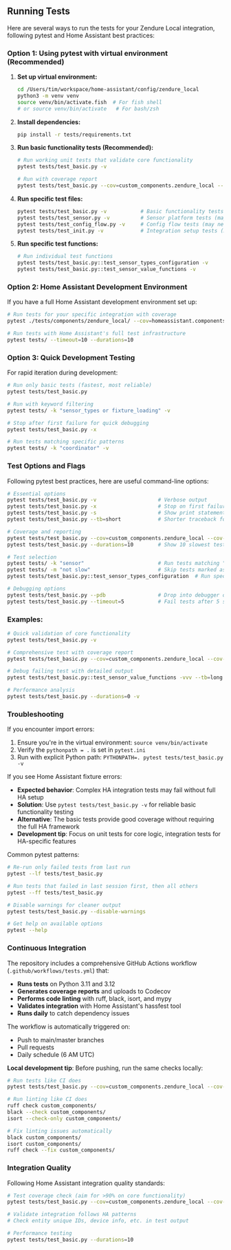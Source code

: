 ## Running Tests

Here are several ways to run the tests for your Zendure Local integration, following pytest and Home Assistant best practices:

### Option 1: Using pytest with virtual environment (Recommended)

1. **Set up virtual environment:**
   ```bash
   cd /Users/tim/workspace/home-assistant/config/zendure_local
   python3 -m venv venv
   source venv/bin/activate.fish  # For fish shell
   # or source venv/bin/activate   # For bash/zsh
   ```

2. **Install dependencies:**
   ```bash
   pip install -r tests/requirements.txt
   ```

3. **Run basic functionality tests (Recommended):**
   ```bash
   # Run working unit tests that validate core functionality
   pytest tests/test_basic.py -v
   
   # Run with coverage report
   pytest tests/test_basic.py --cov=custom_components.zendure_local --cov-report=term-missing -v
   ```

4. **Run specific test files:**
   ```bash
   pytest tests/test_basic.py -v           # Basic functionality tests (reliable)
   pytest tests/test_sensor.py -v          # Sensor platform tests (may need HA fixtures)
   pytest tests/test_config_flow.py -v     # Config flow tests (may need HA fixtures)
   pytest tests/test_init.py -v            # Integration setup tests (may need HA fixtures)
   ```

5. **Run specific test functions:**
   ```bash
   # Run individual test functions
   pytest tests/test_basic.py::test_sensor_types_configuration -v
   pytest tests/test_basic.py::test_sensor_value_functions -v
   ```

### Option 2: Home Assistant Development Environment

If you have a full Home Assistant development environment set up:

```bash
# Run tests for your specific integration with coverage
pytest ./tests/components/zendure_local/ --cov=homeassistant.components.zendure_local --cov-report term-missing -vv

# Run tests with Home Assistant's full test infrastructure
pytest tests/ --timeout=10 --durations=10
```

### Option 3: Quick Development Testing

For rapid iteration during development:

```bash
# Run only basic tests (fastest, most reliable)
pytest tests/test_basic.py

# Run with keyword filtering
pytest tests/ -k "sensor_types or fixture_loading" -v

# Stop after first failure for quick debugging
pytest tests/test_basic.py -x

# Run tests matching specific patterns
pytest tests/ -k "coordinator" -v
```

### Test Options and Flags

Following pytest best practices, here are useful command-line options:

```bash
# Essential options
pytest tests/test_basic.py -v                    # Verbose output
pytest tests/test_basic.py -x                    # Stop on first failure  
pytest tests/test_basic.py -s                    # Show print statements
pytest tests/test_basic.py --tb=short            # Shorter traceback format

# Coverage and reporting
pytest tests/test_basic.py --cov=custom_components.zendure_local --cov-report=html
pytest tests/test_basic.py --durations=10        # Show 10 slowest tests

# Test selection
pytest tests/ -k "sensor"                        # Run tests matching "sensor"
pytest tests/ -m "not slow"                      # Skip tests marked as slow
pytest tests/test_basic.py::test_sensor_types_configuration  # Run specific test

# Debugging options  
pytest tests/test_basic.py --pdb                 # Drop into debugger on failure
pytest tests/test_basic.py --timeout=5           # Fail tests after 5 seconds
```

### Examples:

```bash
# Quick validation of core functionality
pytest tests/test_basic.py -v

# Comprehensive test with coverage report
pytest tests/test_basic.py --cov=custom_components.zendure_local --cov-report=html -v

# Debug failing test with detailed output
pytest tests/test_basic.py::test_sensor_value_functions -vvv --tb=long

# Performance analysis
pytest tests/test_basic.py --durations=0 -v
```

### Troubleshooting

If you encounter import errors:
1. Ensure you're in the virtual environment: `source venv/bin/activate`
2. Verify the `pythonpath = .` is set in `pytest.ini`
3. Run with explicit Python path: `PYTHONPATH=. pytest tests/test_basic.py -v`

If you see Home Assistant fixture errors:
- **Expected behavior**: Complex HA integration tests may fail without full HA setup
- **Solution**: Use `pytest tests/test_basic.py -v` for reliable basic functionality testing
- **Alternative**: The basic tests provide good coverage without requiring the full HA framework
- **Development tip**: Focus on unit tests for core logic, integration tests for HA-specific features

Common pytest patterns:
```bash
# Re-run only failed tests from last run
pytest --lf tests/test_basic.py

# Run tests that failed in last session first, then all others  
pytest --ff tests/test_basic.py

# Disable warnings for cleaner output
pytest tests/test_basic.py --disable-warnings

# Get help on available options
pytest --help
```

### Continuous Integration

The repository includes a comprehensive GitHub Actions workflow (`.github/workflows/tests.yml`) that:

- **Runs tests** on Python 3.11 and 3.12
- **Generates coverage reports** and uploads to Codecov
- **Performs code linting** with ruff, black, isort, and mypy  
- **Validates integration** with Home Assistant's hassfest tool
- **Runs daily** to catch dependency issues

The workflow is automatically triggered on:
- Push to main/master branches
- Pull requests
- Daily schedule (6 AM UTC)

**Local development tip**: Before pushing, run the same checks locally:

```bash
# Run tests like CI does
pytest tests/test_basic.py --cov=custom_components.zendure_local --cov-report=xml -v

# Run linting like CI does
ruff check custom_components/
black --check custom_components/
isort --check-only custom_components/

# Fix linting issues automatically
black custom_components/
isort custom_components/
ruff check --fix custom_components/
```

### Integration Quality

Following Home Assistant integration quality standards:

```bash
# Test coverage check (aim for >90% on core functionality)
pytest tests/test_basic.py --cov=custom_components.zendure_local --cov-report=term-missing

# Validate integration follows HA patterns
# Check entity unique IDs, device info, etc. in test output

# Performance testing  
pytest tests/test_basic.py --durations=10
```
